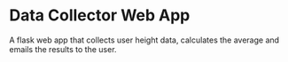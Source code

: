 # Data Collector Web App
A flask web app that collects user height data, calculates the average and emails the results to the user.
